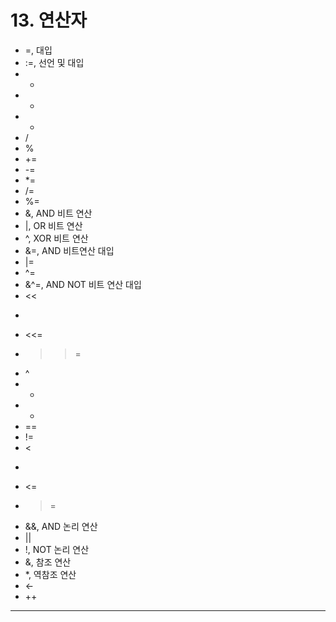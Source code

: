 # 13. 연산자

- =, 대입
- :=, 선언 및 대입
- +
- -
- *
- /
- %
- +=
- -=
- *=
- /=
- %=
- &, AND 비트 연산
- |, OR 비트 연산
- ^, XOR 비트 연산
- &=, AND 비트연산 대입
- |=
- ^=
- &^=, AND NOT 비트 연산 대입
- <<
- >>
- <<=
- >>=
- ^
- +
- -
- ==
- !=
- <
- >
- <=
- >=
- &&, AND 논리 연산
- ||
- !, NOT 논리 연산
- &, 참조 연산
- *, 역참조 연산
- <-
- ++
- --
